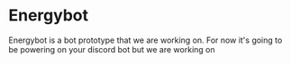 # Energybot
Energybot is a bot prototype that we are working on.
For now it's going to be powering on your discord bot but we are working on